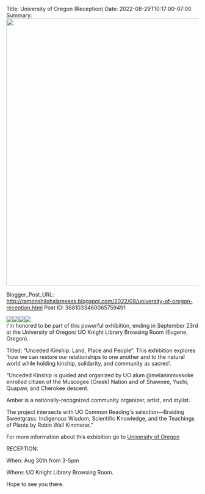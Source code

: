 Title: University of Oregon (Reception)
Date: 2022-08-29T10:17:00-07:00
Summary: <img src="https://blogger.googleusercontent.com/img/b/R29vZ2xl/AVvXsEh_L-0L5Kwr4I2-5epqSx2w1zUQb71oKricPc-B4auOnIyVXic48SvUyUWIxLtkQkgHvsEO7rebyonGC5Lx6yfWTH-N-Mo_eftADGtLibw6MKvFAEVhZoOYQGOaLRLNI0on9Aa0ByH3RzF5Ijg-T1BVIuX0GgrgEgA28bp-YALrH2Wbr6uXoN8ADd4/s320/C549CA3D-D215-47B6-8636-09AAC409957E.jpeg" width="700">

Blogger_Post_URL: http://ramonshilohslameass.blogspot.com/2022/08/university-of-oregon-reception.html
Post ID: 3681033460065759491
  
  
[![](https://blogger.googleusercontent.com/img/b/R29vZ2xl/AVvXsEh_L-0L5Kwr4I2-5epqSx2w1zUQb71oKricPc-B4auOnIyVXic48SvUyUWIxLtkQkgHvsEO7rebyonGC5Lx6yfWTH-N-Mo_eftADGtLibw6MKvFAEVhZoOYQGOaLRLNI0on9Aa0ByH3RzF5Ijg-T1BVIuX0GgrgEgA28bp-YALrH2Wbr6uXoN8ADd4/s320/C549CA3D-D215-47B6-8636-09AAC409957E.jpeg)](https://blogger.googleusercontent.com/img/b/R29vZ2xl/AVvXsEh_L-0L5Kwr4I2-5epqSx2w1zUQb71oKricPc-B4auOnIyVXic48SvUyUWIxLtkQkgHvsEO7rebyonGC5Lx6yfWTH-N-Mo_eftADGtLibw6MKvFAEVhZoOYQGOaLRLNI0on9Aa0ByH3RzF5Ijg-T1BVIuX0GgrgEgA28bp-YALrH2Wbr6uXoN8ADd4/s1440/C549CA3D-D215-47B6-8636-09AAC409957E.jpeg)[![](https://blogger.googleusercontent.com/img/b/R29vZ2xl/AVvXsEjA9B4Takswneg6ClPrdEldbChELo4oaL3wl6qP20Nrv1Z771gdC6RjFWMlANR-3BqzSxCtlpUS0BzPGnZFqZItQOvn3nCZvpcLMTGmzE-6-1YSa7ouP0LUru5KBsqWES6x9teWoM2yBfIN8BFXHu9G6Og5HynvDOuevgzvUKp7O0AqIB4F3VjZO-g/s320/6A21CAE8-1344-4744-B83C-4C6FABA44FA7.jpeg)](https://blogger.googleusercontent.com/img/b/R29vZ2xl/AVvXsEjA9B4Takswneg6ClPrdEldbChELo4oaL3wl6qP20Nrv1Z771gdC6RjFWMlANR-3BqzSxCtlpUS0BzPGnZFqZItQOvn3nCZvpcLMTGmzE-6-1YSa7ouP0LUru5KBsqWES6x9teWoM2yBfIN8BFXHu9G6Og5HynvDOuevgzvUKp7O0AqIB4F3VjZO-g/s1440/6A21CAE8-1344-4744-B83C-4C6FABA44FA7.jpeg)[![](https://blogger.googleusercontent.com/img/b/R29vZ2xl/AVvXsEgBxvrOZCHfjQAEnqfztO0CW0fKyZCsWx1izes__QZElZjxT_Nefl_ciOH5H97E6ZsLqfuoHeHHZmXNUrYCDv_XLF0sEZj80feMp4X_eirdmvLHdPTKHgHp8-IPZJdQtgURjgGFYxYSxCVzwnzU4PJlryia4UKGAc4qg4KwriWlKOR0isV9Tnfgsz8/s320/32EB9402-4678-4537-A182-B80A4436466C.jpeg)](https://blogger.googleusercontent.com/img/b/R29vZ2xl/AVvXsEgBxvrOZCHfjQAEnqfztO0CW0fKyZCsWx1izes__QZElZjxT_Nefl_ciOH5H97E6ZsLqfuoHeHHZmXNUrYCDv_XLF0sEZj80feMp4X_eirdmvLHdPTKHgHp8-IPZJdQtgURjgGFYxYSxCVzwnzU4PJlryia4UKGAc4qg4KwriWlKOR0isV9Tnfgsz8/s800/32EB9402-4678-4537-A182-B80A4436466C.jpeg)[![](https://blogger.googleusercontent.com/img/b/R29vZ2xl/AVvXsEjq-YA1ZEJjHSEdNXzLn26iq0YkygqC7bAEZ-NYknYjdPBv0--XEllYgYDwEr_ahpp8dlkKN7UdjeGwNTtzfwjmkrP3Gh2jbA8VOB41cdKFqMRzAV7-72DjfGMsunaAclUewag3CqXr242emOmNxVtrx_FabUkcd3BdiDc-rS9YHTWWkbukw74a9Dc/s320/A5A0ED07-A8E5-4416-83DD-9A7834A078AC.jpeg)](https://blogger.googleusercontent.com/img/b/R29vZ2xl/AVvXsEjq-YA1ZEJjHSEdNXzLn26iq0YkygqC7bAEZ-NYknYjdPBv0--XEllYgYDwEr_ahpp8dlkKN7UdjeGwNTtzfwjmkrP3Gh2jbA8VOB41cdKFqMRzAV7-72DjfGMsunaAclUewag3CqXr242emOmNxVtrx_FabUkcd3BdiDc-rS9YHTWWkbukw74a9Dc/s800/A5A0ED07-A8E5-4416-83DD-9A7834A078AC.jpeg)  
I'm honored to be part of this powerful exhibition, ending in September 23rd at the University of Oregon/ UO Knight Library Browsing Room (Eugene, Oregon).  


Titled: “Unceded Kinship: Land, Place and People”. This exhibition explores ‘how we can restore our relationships to one another and to the natural world while holding kinship, solidarity, and community as sacred’. 

  


“Unceded Kinship is guided and organized by UO alum @melaninmvskoke enrolled citizen of the Muscogee (Creek) Nation and of Shawnee, Yuchi, Quapaw, and Cherokee descent. 

Amber is a nationally\-recognized community organizer, artist, and stylist.

The project intersects with UO Common Reading's selection—Braiding Sweetgrass: Indigenous Wisdom, Scientific Knowledge, and the Teachings of Plants by Robin Wall Kimmerer.”

For more information about this exhibition go to [University of Oregon](https://fyp.uoregon.edu/uo-global-justice-work)

RECEPTION:

When: Aug 30th from 3\-5pm

Where: UO Knight Library Browsing Room. 

Hope to see you there.

  
  
  
  

